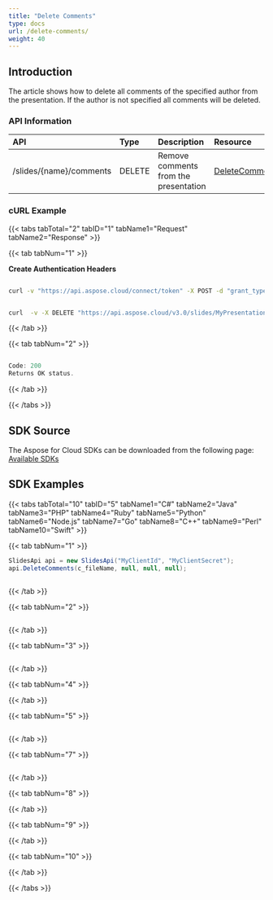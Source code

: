 ```yaml
---
title: "Delete Comments"
type: docs
url: /delete-comments/
weight: 40
---
```

## **Introduction**
The article shows how to delete all comments of the specified author from the presentation. If the author is not specified all comments will be deleted. 
### **API Information**
|**API**|**Type**|**Description**|**Resource**|
| :- | :- | :- | :- |
/slides/{name}/comments| DELETE| Remove comments from the presentation|[DeleteComments](https://apireference.aspose.cloud/slides/#/Comments/DeleteComments)
### **cURL Example**

{{< tabs tabTotal="2" tabID="1" tabName1="Request" tabName2="Response" >}}

{{< tab tabNum="1" >}}

**Create Authentication Headers**
```sh

curl -v "https://api.aspose.cloud/connect/token" -X POST -d "grant_type=client_credentials&client_id=XXXX&client_secret=XXXX-XX" -H "Content-Type: application/x-www-form-urlencoded" -H "Accept: application/json"

```
```sh

curl  -v -X DELETE "https://api.aspose.cloud/v3.0/slides/MyPresentation.pptx/comments?author=Author%20Name" -H "Content-Type: text/json" -H "Authorization: Bearer [Access Token]

```
{{< /tab >}}

{{< tab tabNum="2" >}}

```java

Code: 200
Returns OK status.

```

{{< /tab >}}

{{< /tabs >}}

## **SDK Source**
The Aspose for Cloud SDKs can be downloaded from the following page: [Available SDKs](/slides/available-sdks/)
## **SDK Examples**
{{< tabs tabTotal="10" tabID="5" tabName1="C#" tabName2="Java" tabName3="PHP" tabName4="Ruby" tabName5="Python" tabName6="Node.js" tabName7="Go" tabName8="C++" tabName9="Perl" tabName10="Swift" >}}

{{< tab tabNum="1" >}}

```csharp
SlidesApi api = new SlidesApi("MyClientId", "MyClientSecret");
api.DeleteComments(c_fileName, null, null, null);
            
```

{{< /tab >}}

{{< tab tabNum="2" >}}

```java
```

{{< /tab >}}

{{< tab tabNum="3" >}}

```php
```

{{< /tab >}}

{{< tab tabNum="4" >}}

{{< /tab >}}

{{< tab tabNum="5" >}}

```python
```

{{< /tab >}}

{{< tab tabNum="7" >}}

```go
```

{{< /tab >}}

{{< tab tabNum="8" >}}

{{< /tab >}}

{{< tab tabNum="9" >}}

{{< /tab >}}

{{< tab tabNum="10" >}}

{{< /tab >}}

{{< /tabs >}}